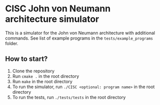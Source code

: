 # CISC John von Neumann architecture simulator

This is a simulator for the John von Neumann architecture with additional commands. 
See list of example programs in the `tests/example_programs` folder.

## How to start?
1. Clone the repository
2. Run `cmake .` in the root directory
3. Run `make` in the root directory
4. To run the simulator, run `./CISC <optional: program name>` in the root directory
5. To run the tests, run `./tests/tests` in the root directory
